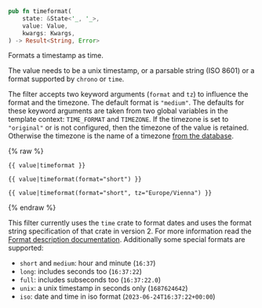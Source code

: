 ```rust
pub fn timeformat(
    state: &State<'_, '_>,
    value: Value,
    kwargs: Kwargs,
) -> Result<String, Error>
```

Formats a timestamp as time.

The value needs to be a unix timestamp, or a parsable string (ISO 8601) or a
format supported by `chrono` or `time`.

The filter accepts two keyword arguments (`format` and `tz`) to influence the format
and the timezone.  The default format is `"medium"`.  The defaults for these keyword
arguments are taken from two global variables in the template context: `TIME_FORMAT`
and `TIMEZONE`.  If the timezone is set to `"original"` or is not configured, then
the timezone of the value is retained.  Otherwise the timezone is the name of a
timezone [from the database](https://en.wikipedia.org/wiki/List_of_tz_database_time_zones).

{% raw %}
```jinja
{{ value|timeformat }}
```

```jinja
{{ value|timeformat(format="short") }}
```

```jinja
{{ value|timeformat(format="short", tz="Europe/Vienna") }}
```
{% endraw %}

This filter currently uses the `time` crate to format dates and uses the format
string specification of that crate in version 2.  For more information read the
[Format description documentation](https://time-rs.github.io/book/api/format-description.html).
Additionally some special formats are supported:

* `short` and `medium`: hour and minute (`16:37`)
* `long`: includes seconds too (`16:37:22`)
* `full`: includes subseconds too (`16:37:22.0`)
* `unix`: a unix timestamp in seconds only (`1687624642`)
* `iso`: date and time in iso format (`2023-06-24T16:37:22+00:00`)
